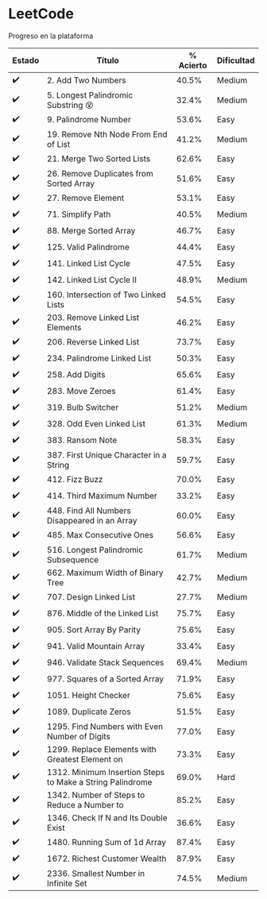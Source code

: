 # LeetCode

Progreso en la plataforma

Estado             | Título                                          | % Acierto | Dificultad
-------------------|-------------------------------------------------|-----------|-----------
:heavy_check_mark: | 2. Add Two Numbers                              | 40.5%     | Medium
:heavy_check_mark: | 5. Longest Palindromic Substring :dizzy_face:| 32.4%     | Medium
:heavy_check_mark: | 9. Palindrome Number                            | 53.6%     | Easy
:heavy_check_mark: | 19. Remove Nth Node From End of List            | 41.2%     | Medium
:heavy_check_mark: | 21. Merge Two Sorted Lists                      | 62.6%     | Easy
:heavy_check_mark: | 26. Remove Duplicates from Sorted Array         | 51.6%     | Easy
:heavy_check_mark: | 27. Remove Element                              | 53.1%     | Easy
:heavy_check_mark: | 71. Simplify Path                               | 40.5%     | Medium
:heavy_check_mark: | 88. Merge Sorted Array                          | 46.7%     | Easy
:heavy_check_mark: | 125. Valid Palindrome                           | 44.4%     | Easy
:heavy_check_mark: | 141. Linked List Cycle                          | 47.5%     | Easy
:heavy_check_mark: | 142. Linked List Cycle II                       | 48.9%     | Medium
:heavy_check_mark: | 160. Intersection of Two Linked Lists           | 54.5%     | Easy
:heavy_check_mark: | 203. Remove Linked List Elements                | 46.2%     | Easy
:heavy_check_mark: | 206. Reverse Linked List                        | 73.7%     | Easy
:heavy_check_mark: | 234. Palindrome Linked List                     | 50.3%     | Easy
:heavy_check_mark: | 258. Add Digits                                 | 65.6%     | Easy
:heavy_check_mark: | 283. Move Zeroes                                | 61.4%     | Easy
:heavy_check_mark: | 319. Bulb Switcher                              | 51.2%     | Medium
:heavy_check_mark: | 328. Odd Even Linked List                       | 61.3%     | Medium
:heavy_check_mark: | 383. Ransom Note                                | 58.3%     | Easy
:heavy_check_mark: | 387. First Unique Character in a String         | 59.7%     | Easy
:heavy_check_mark: | 412. Fizz Buzz                                  | 70.0%     | Easy
:heavy_check_mark: | 414. Third Maximum Number                       | 33.2%     | Easy
:heavy_check_mark: | 448. Find All Numbers Disappeared in an Array   | 60.0%     | Easy
:heavy_check_mark: | 485. Max Consecutive Ones                       | 56.6%     | Easy
:heavy_check_mark: | 516. Longest Palindromic Subsequence            | 61.7%     | Medium
:heavy_check_mark: | 662. Maximum Width of Binary Tree               | 42.7%     | Medium
:heavy_check_mark: | 707. Design Linked List                         | 27.7%     | Medium
:heavy_check_mark: | 876. Middle of the Linked List                  | 75.7%     | Easy
:heavy_check_mark: | 905. Sort Array By Parity                       | 75.6%     | Easy
:heavy_check_mark: | 941. Valid Mountain Array                       | 33.4%     | Easy
:heavy_check_mark: | 946. Validate Stack Sequences                   | 69.4%     | Medium
:heavy_check_mark: | 977. Squares of a Sorted Array                  | 71.9%     | Easy
:heavy_check_mark: | 1051. Height Checker                            | 75.6%     | Easy
:heavy_check_mark: | 1089. Duplicate Zeros                           | 51.5%     | Easy
:heavy_check_mark: | 1295. Find Numbers with Even Number of Digits   | 77.0%     | Easy
:heavy_check_mark: | 1299. Replace Elements with Greatest Element on | 73.3%     | Easy
:heavy_check_mark: | 1312. Minimum Insertion Steps to Make a String Palindrome | 69.0%     | Hard
:heavy_check_mark: | 1342. Number of Steps to Reduce a Number to     | 85.2%     | Easy
:heavy_check_mark: | 1346. Check If N and Its Double Exist           | 36.6%     | Easy
:heavy_check_mark: | 1480. Running Sum of 1d Array                   | 87.4%     | Easy
:heavy_check_mark: | 1672. Richest Customer Wealth                   | 87.9%     | Easy
:heavy_check_mark: | 2336. Smallest Number in Infinite Set           | 74.5%     | Medium
